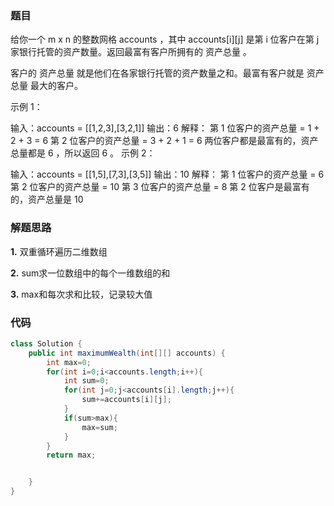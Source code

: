 ### 题目

给你一个 m x n 的整数网格 accounts ，其中 accounts[i][j] 是第 i 位客户在第 j 家银行托管的资产数量。返回最富有客户所拥有的 资产总量 。

客户的 资产总量 就是他们在各家银行托管的资产数量之和。最富有客户就是 资产总量 最大的客户。

 

示例 1：

输入：accounts = [[1,2,3],[3,2,1]]
输出：6
解释：
第 1 位客户的资产总量 = 1 + 2 + 3 = 6
第 2 位客户的资产总量 = 3 + 2 + 1 = 6
两位客户都是最富有的，资产总量都是 6 ，所以返回 6 。
示例 2：

输入：accounts = [[1,5],[7,3],[3,5]]
输出：10
解释：
第 1 位客户的资产总量 = 6
第 2 位客户的资产总量 = 10 
第 3 位客户的资产总量 = 8
第 2 位客户是最富有的，资产总量是 10

### 解题思路



**1.** 双重循环遍历二维数组

**2.** sum求一位数组中的每个一维数组的和

**3.** max和每次求和比较，记录较大值





### 代码

```java
class Solution {
    public int maximumWealth(int[][] accounts) {
        int max=0;
        for(int i=0;i<accounts.length;i++){
            int sum=0;
            for(int j=0;j<accounts[i].length;j++){
                sum+=accounts[i][j];
            }
            if(sum>max){
                max=sum;
            }
        }
        return max;


    }
}





```

